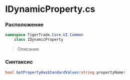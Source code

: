 
# IDynamicProperty.cs
### Расположение
```csharp
namespace TigerTrade.Core.UI.Common  
    class IDynamicProperty
```

> Описание

### Синтаксис
```csharp
bool GetPropertyHasStandardValues(string propertyName)
```
